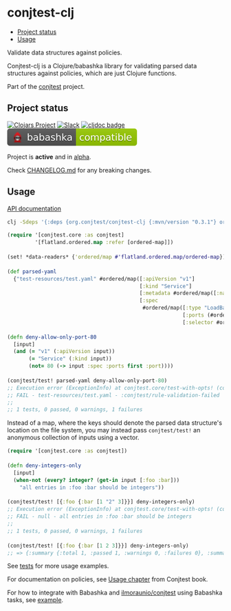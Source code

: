 # conjtest-clj

- [Project status](#project-status)
- [Usage](#usage)

Validate data structures against policies.

Conjtest-clj is a Clojure/babashka library for validating parsed data
structures against policies, which are just Clojure functions.

Part of the [conjtest](https://github.com/ilmoraunio/conjtest) project.

## Project status

[![Clojars Project](https://img.shields.io/clojars/v/org.conjtest/conjtest-clj.svg)](https://clojars.org/org.conjtest/conjtest-clj)
[![Slack](https://img.shields.io/badge/slack-conjtest-orange.svg?logo=slack)](https://clojurians.slack.com/app_redirect?channel=conjtest)
[![cljdoc badge](https://cljdoc.org/badge/org.conjtest/conjtest-clj)](https://cljdoc.org/d/org.conjtest/conjtest-clj)
[![bb compatible](https://raw.githubusercontent.com/babashka/babashka/master/logo/badge.svg)](https://book.babashka.org#badges)

Project is **active** and in
[alpha](https://kotlinlang.org/docs/components-stability.html#stability-levels-explained).

Check [CHANGELOG.md](CHANGELOG.md) for any breaking changes.

## Usage

[API documentation](https://cljdoc.org/d/org.conjtest/conjtest-clj)

```bash
clj -Sdeps '{:deps {org.conjtest/conjtest-clj {:mvn/version "0.3.1"} org.flatland/ordered {:mvn/version "1.15.12"}}}'
```

```clojure
(require '[conjtest.core :as conjtest]
         '[flatland.ordered.map :refer [ordered-map]])

(set! *data-readers* {'ordered/map #'flatland.ordered.map/ordered-map})

(def parsed-yaml
  {"test-resources/test.yaml" #ordered/map([:apiVersion "v1"]
                                           [:kind "Service"]
                                           [:metadata #ordered/map([:name "hello-kubernetes"])]
                                           [:spec
                                            #ordered/map([:type "LoadBalancer"]
                                                         [:ports (#ordered/map([:port 9999] [:targetPort 8080]))]
                                                         [:selector #ordered/map([:app "hello-kubernetes"])])])})

(defn deny-allow-only-port-80
  [input]
  (and (= "v1" (:apiVersion input))
       (= "Service" (:kind input))
       (not= 80 (-> input :spec :ports first :port))))

(conjtest/test! parsed-yaml deny-allow-only-port-80)
;; Execution error (ExceptionInfo) at conjtest.core/test-with-opts! (core.clj:284).
;; FAIL - test-resources/test.yaml - :conjtest/rule-validation-failed
;;
;; 1 tests, 0 passed, 0 warnings, 1 failures
```

Instead of a map, where the keys should denote the parsed data structure's
location on the file system, you may instead pass `conjtest/test!` an anonymous
collection of inputs using a vector.

```clojure
(require '[conjtest.core :as conjtest])

(defn deny-integers-only
  [input]
  (when-not (every? integer? (get-in input [:foo :bar]))
    "all entries in :foo :bar should be integers"))

(conjtest/test! [{:foo {:bar [1 "2" 3]}}] deny-integers-only)
;; Execution error (ExceptionInfo) at conjtest.core/test-with-opts! (core.clj:284).
;; FAIL - null - all entries in :foo :bar should be integers
;; 
;; 1 tests, 0 passed, 0 warnings, 1 failures

(conjtest/test! [{:foo {:bar [1 2 3]}}] deny-integers-only)
;; => {:summary {:total 1, :passed 1, :warnings 0, :failures 0}, :summary-report "1 tests, 1 passed, 0 warnings, 0 failures\n", :result ({:message nil, :name nil, :rule-type :deny, :failure? false})}
```

See [tests](./test/conjtest/core_test.clj) for more usage examples.

For documentation on policies, see [Usage
chapter](https://conjtest.github.io#usage) from Conjtest book.

For how to integrate with Babashka and
[ilmoraunio/conjtest](https://github.com/ilmoraunio/pod-ilmoraunio-conjtest)
using Babashka tasks, see
[example](https://github.com/ilmoraunio/conjtest/tree/main/demo/external_use).

